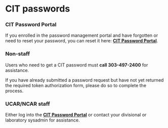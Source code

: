 # CIT passwords

### CIT Password Portal

If you enrolled in the password management portal and have forgotten or
need to reset your password, you can reset it here: [**CIT Password
Portal**](https://pwreset.ucar.edu/pwreset/).

### Non-staff

Users who need to get a CIT password must **call 303-497-2400** for
assistance.

If you have already submitted a password request but have not yet
returned the required token authorization form, please do so to complete
the process.

### UCAR/NCAR staff

Either log into the [**CIT Password
Portal**](https://pwreset.ucar.edu/pwreset/) or contact your divisional
or laboratory sysadmin for assistance.
